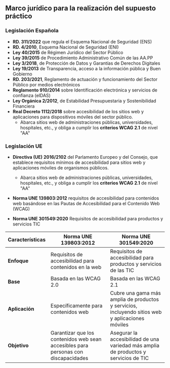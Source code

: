 ## Marco jurídico para la realización del supuesto práctico <!-- {docsify-ignore} -->

### Legislación Española <!-- {docsify-ignore} -->

* **RD. 311/2022** que regula el Esquema Nacional de Seguridad (ENS)
* **RD. 4/2010**, Esquema Nacional de Seguridad (ENI)
* **Ley 40/2015** de Régimen Jurídico del Sector Público
* **Ley 39/2015** de Procedimiento Administrativo Común de las AA.PP
* **Ley 3/2018**, de Protección de Datos y Garantías de Derechos Digitales
* **Ley 19/2013** de Transparencia, acceso a la información pública y Buen Gobierno
* **RD. 203/2021**, Reglamento de actuación y funcionamiento del Sector Público por medios electrónicos
* **Reglamento 910/2014** sobre Identificación electrónica y servicios de confianza (eIDAS)
* **Ley Orgánica 2/2012**, de Estabilidad Presupuestaria y Sostenibilidad Financiera
* **Real Decreto 1112/2018** sobre accesibilidad de los sitios web y aplicaciones para dispositivos móviles del sector público. 
    - Abarca sitios web de administraciones públicas, universidades, hospitales, etc., y obliga a cumplir los **criterios WCAG 2.1** de nivel "AA"


### Legislación UE <!-- {docsify-ignore} -->

* **Directiva (UE) 2016/2102** del Parlamento Europeo y del Consejo, que establece requisitos mínimos de accesibilidad para sitios web y aplicaciones móviles de organismos públicos. 
    - Abarca sitios web de administraciones públicas, universidades, hospitales, etc., y obliga a cumplir los **criterios WCAG 2.1** de nivel "AA"

* **Norma UNE 139803:2012** requisitos de accesi­bilidad para contenidos web basándose en las Pautas de Accesibilidad para el Contenido Web (WCAG)
* **Norma UNE 301549:2020** Requisitos de accesibilidad para productos y servicios TIC

| **Características** | **Norma UNE 139803:2012** | **Norma UNE 301549:2020** |
|---------------------|--------------------------|--------------------------|
| **Enfoque**         | Requisitos de accesibilidad para contenidos en la web | Requisitos de accesibilidad para productos y servicios de las TIC |
| **Base**            | Basada en las WCAG 2.0   | Basada en las WCAG 2.1   |
| **Aplicación**      | Específicamente para contenidos web | Cubre una gama más amplia de productos y servicios, incluyendo sitios web y aplicaciones móviles |
| **Objetivo**        | Garantizar que los contenidos web sean accesibles para personas con discapacidades | Asegurar la accesibilidad de una variedad más amplia de productos y servicios de TIC |
